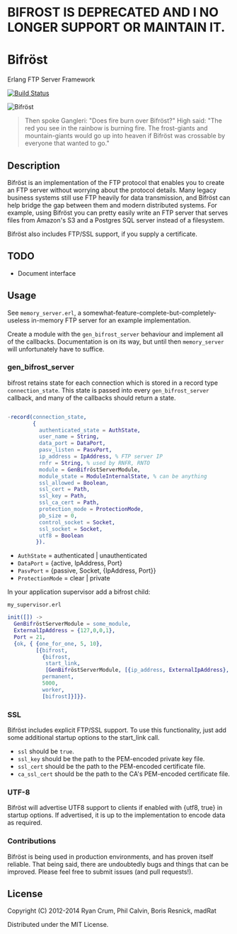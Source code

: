 # BIFROST IS DEPRECATED AND I NO LONGER SUPPORT OR MAINTAIN IT.

# Bifröst
Erlang FTP Server Framework

[![Build Status](https://travis-ci.org/thorstadt/bifrost.png?branch=master)](https://travis-ci.org/thorstadt/bifrost)

<img src="http://ryancrum.com/bifrost.jpg" alt="Bifröst" />

> Then spoke Gangleri: "Does fire burn over Bifröst?"
> High said: "The red you see in the rainbow is burning fire. The
>             frost-giants and mountain-giants would go up into
>             heaven if Bifröst was crossable by everyone that
>             wanted to go."

## Description

Bifröst is an implementation of the FTP protocol that enables you to create an FTP server without worrying about the protocol details. Many legacy business systems still use FTP heavily for data transmission, and Bifröst can help bridge the gap between them and modern distributed systems. For example, using Bifröst you can pretty easily write an FTP server that serves files from Amazon's S3 and a Postgres SQL server instead of a filesystem.

Bifröst also includes FTP/SSL support, if you supply a certificate.

## TODO

- Document interface

## Usage

See `memory_server.erl`, a somewhat-feature-complete-but-completely-useless in-memory FTP server for an example implementation.

Create a module with the `gen_bifrost_server` behaviour and implement all of the callbacks. Documentation is on its way, but until then `memory_server` will unfortunately have to suffice.

### gen_bifrost_server

bifrost retains state for each connection which is stored in a record type `connection_state`. This state is passed into every `gen_bifrost_server` callback, and many of the callbacks should return a state.

```erlang

-record(connection_state,
        {
          authenticated_state = AuthState,
          user_name = String,
          data_port = DataPort,
          pasv_listen = PasvPort,
          ip_address = IpAddress, % FTP server IP
          rnfr = String, % used by RNFR, RNTO
          module = GenBifröstServerModule,
          module_state = ModuleInternalState, % can be anything
          ssl_allowed = Boolean,
          ssl_cert = Path,
          ssl_key = Path,
          ssl_ca_cert = Path,
          protection_mode = ProtectionMode,
          pb_size = 0,
          control_socket = Socket,
          ssl_socket = Socket,
          utf8 = Boolean
         }).
```

* `AuthState` = authenticated | unauthenticated
* `DataPort` = {active, IpAddress, Port}
* `PasvPort` = {passive, Socket, {IpAddress, Port}}
* `ProtectionMode` = clear | private

In your application supervisor add a bifrost child:

`my_supervisor.erl`

```erlang
init([]) ->
  GenBifröstServerModule = some_module,
  ExternalIpAddress = {127,0,0,1},
  Port = 21,
  {ok, { {one_for_one, 5, 10},
         [{bifrost,
           {bifrost,
            start_link,
            [GenBifröstServerModule, [{ip_address, ExternalIpAddress}, {port, Port}]]},
           permanent,
           5000,
           worker,
           [bifrost]}]}}.
```

### SSL

Bifröst includes explicit FTP/SSL support. To use this functionality, just add some additional startup options to the start_link call.

- `ssl` should be `true`.
- `ssl_key` should be the path to the PEM-encoded private key file.
- `ssl_cert` should be the path to the PEM-encoded certificate file.
- `ca_ssl_cert` should be the path to the CA's PEM-encoded certificate file.

### UTF-8

Bifröst will advertise UTF8 support to clients if enabled with {utf8, true} in startup options. If advertised, it is up to the implementation to encode data as required.

### Contributions

Bifröst is being used in production environments, and has proven itself reliable. That being said, there are undoubtedly bugs and things that can be improved. Please feel free to submit issues (and pull requests!).

## License

Copyright (C) 2012-2014 Ryan Crum, Phil Calvin, Boris Resnick, madRat

Distributed under the MIT License.
